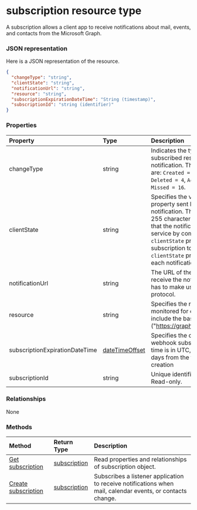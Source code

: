 # subscription resource type
A subscription allows a client app to receive notifications about mail, events, and contacts from the Microsoft Graph.


### JSON representation

Here is a JSON representation of the resource.

<!-- {
  "blockType": "resource",
  "optionalProperties": [

  ],
  "@odata.type": "microsoft.graph.subscription"
}-->

```json
{
  "changeType": "string",
  "clientState": "string",
  "notificationUrl": "string",
  "resource": "string",
  "subscriptionExpirationDateTime": "String (timestamp)",
  "subscriptionId": "string (identifier)"
}

```
### Properties
| Property	   | Type	|Description|
|:---------------|:--------|:----------|
|changeType|string|Indicates the type of change in the subscribed resource that will raise a notification. The enumeration values are: `Created = 1`, `Updated = 2`, `Deleted = 4`, `Acknowledgment = 8`, `Missed = 16`.|
|clientState|string|Specifies the value of the `clientState` property sent by the service in each notification. The maximum length is 255 characters. The client can check that the notification came from the service by comparing the value of the `clientState` property sent with the subscription to the value of the `clientState` property received with each notification.|
|notificationUrl|string|The URL of the endpoint that will receive the notifications. This URL has to make use of the HTTPS protocol.|
|resource|string|Specifies the resource that will be monitored for changes. Do not include the base URL ("https://graph.microsoft.com/beta/").|
|subscriptionExpirationDateTime|[dateTimeOffset](datetimeoffset.md)|Specifies the date and time when the webhook subscription expires. The time is in UTC, and can be up to three days from the time of subscription creation|
|subscriptionId|string|Unique identifier for the subscription. Read-only.|

### Relationships
None


### Methods

| Method		   | Return Type	|Description|
|:---------------|:--------|:----------|
|[Get subscription](../api/subscription_get.md) | [subscription](subscription.md) |Read properties and relationships of subscription object.|
|[Create subscription](../api/subscription_post_subscriptions.md) | [subscription](subscription.md) |Subscribes a listener application to receive notifications when mail, calendar events, or contacts change.|

<!-- uuid: 8fcb5dbc-d5aa-4681-8e31-b001d5168d79
2015-10-25 14:57:30 UTC -->
<!-- {
  "type": "#page.annotation",
  "description": "subscription resource",
  "keywords": "",
  "section": "documentation",
  "tocPath": ""
}-->